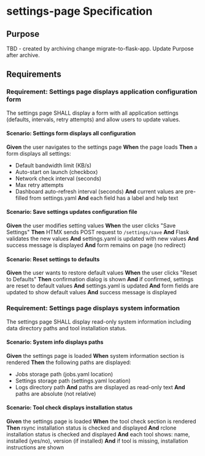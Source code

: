 # settings-page Specification

## Purpose
TBD - created by archiving change migrate-to-flask-app. Update Purpose after archive.
## Requirements
### Requirement: Settings page displays application configuration form

The settings page SHALL display a form with all application settings (defaults, intervals, retry attempts) and allow users to update values.

#### Scenario: Settings form displays all configuration

**Given** the user navigates to the settings page
**When** the page loads
**Then** a form displays all settings:
  - Default bandwidth limit (KB/s)
  - Auto-start on launch (checkbox)
  - Network check interval (seconds)
  - Max retry attempts
  - Dashboard auto-refresh interval (seconds)
**And** current values are pre-filled from settings.yaml
**And** each field has a label and help text

#### Scenario: Save settings updates configuration file

**Given** the user modifies setting values
**When** the user clicks "Save Settings"
**Then** HTMX sends POST request to `/settings/save`
**And** Flask validates the new values
**And** settings.yaml is updated with new values
**And** success message is displayed
**And** form remains on page (no redirect)

#### Scenario: Reset settings to defaults

**Given** the user wants to restore default values
**When** the user clicks "Reset to Defaults"
**Then** confirmation dialog is shown
**And** if confirmed, settings are reset to default values
**And** settings.yaml is updated
**And** form fields are updated to show default values
**And** success message is displayed

### Requirement: Settings page displays system information

The settings page SHALL display read-only system information including data directory paths and tool installation status.

#### Scenario: System info displays paths

**Given** the settings page is loaded
**When** system information section is rendered
**Then** the following paths are displayed:
  - Jobs storage path (jobs.yaml location)
  - Settings storage path (settings.yaml location)
  - Logs directory path
**And** paths are displayed as read-only text
**And** paths are absolute (not relative)

#### Scenario: Tool check displays installation status

**Given** the settings page is loaded
**When** the tool check section is rendered
**Then** rsync installation status is checked and displayed
**And** rclone installation status is checked and displayed
**And** each tool shows: name, installed (yes/no), version (if installed)
**And** if tool is missing, installation instructions are shown

